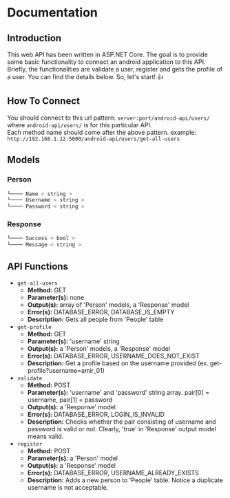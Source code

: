 # Documentation
## Introduction
This web API has been written in ASP.NET Core. The goal is to provide some basic functionality to connect an android application to this API. Briefly, the functionalities are validate a user, register and gets the profile of a user. You can find the details below. So, let's start! :+1:
## How To Connect
You should connect to this url pattern: `server:port/android-api/users/` where `android-api/users/` is for this particular API.
<br />
Each method name should come after the above pattern. example: `http://192.168.1.12:5000/android-api/users/get-all-users`
## Models
### Person
```javascript
└──── Name < string >
└──── Username < string >
└──── Password < string >
```
### Response
```javascript
└──── Success < bool >
└──── Message < string >
```
## API Functions
* `get-all-users`
   * **Method:** GET
   * **Parameter(s):** none
   * **Output(s):** array of 'Person' models, a 'Response' model
   * **Error(s):** DATABASE_ERROR, DATABASE_IS_EMPTY
   * **Description:** Gets all people from 'People' table
* `get-profile`
   * **Method:** GET
   * **Parameter(s):** 'username' string
   * **Output(s):** a 'Person' models, a 'Response' model
   * **Error(s):** DATABASE_ERROR, USERNAME_DOES_NOT_EXIST
   * **Description:** Get a profile based on the username provided (ex. get-profile?username=amir_01)
* `validate`
   * **Method:** POST
   * **Parameter(s):** 'username' and 'password' string array. pair\[0] = username, pair\[1] = password
   * **Output(s):** a 'Response' model
   * **Error(s):** DATABASE_ERROR, LOGIN_IS_INVALID
   * **Description:** Checks whether the pair consisting of username and password is valid or not. Clearly, 'true' in 'Response' output model means valid.
* `register`
   * **Method:** POST
   * **Parameter(s):** a 'Person' model
   * **Output(s):** a 'Response' model
   * **Error(s):** DATABASE_ERROR, USERNAME_ALREADY_EXISTS
   * **Description:** Adds a new person to 'People' table. Notice a duplicate username is not acceptable.
